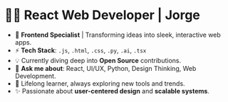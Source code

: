 # 👨‍💻 React Web Developer | Jorge

- 🚀 **Frontend Specialist** | Transforming ideas into sleek, interactive web apps.
- ⚡ **Tech Stack**: `.js`, `.html`, `.css`, `.py`, `.ai`, `.tsx`
- 💡 Currently diving deep into **Open Source** contributions.
- 💬 **Ask me about**: React, UI/UX, Python, Design Thinking, Web Development.
- 🌱 Lifelong learner, always exploring new tools and trends.
- ✨ Passionate about **user-centered design** and **scalable systems**.

